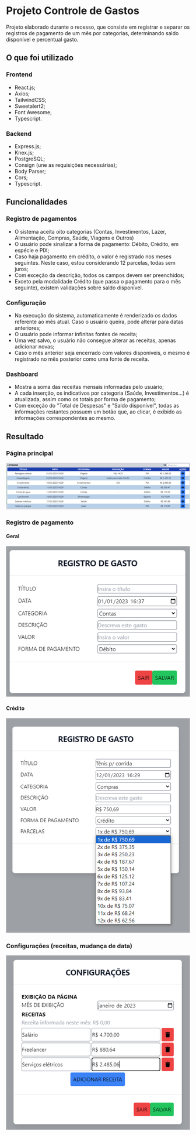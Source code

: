 # Projeto Controle de Gastos

Projeto elaborado durante o recesso, que consiste em registrar e separar os registros de pagamento de um mês por categorias, determinando saldo disponível e percentual gasto.

## O que foi utilizado

### Frontend
- React.js;
- Axios;
- TailwindCSS;
- Sweetalert2;
- Font Awesome;
- Typescript.

### Backend
- Express.js;
- Knex.js;
- PostgreSQL;
- Consign (une as requisições necessárias);
- Body Parser;
- Cors;
- Typescript.

## Funcionalidades

### Registro de pagamentos
- O sistema aceita oito categorias (Contas, Investimentos, Lazer, Alimentação, Compras, Saúde, Viagens e Outros)
- O usuário pode sinalizar a forma de pagamento: Débito, Crédito, em espécie e PIX;
- Caso haja pagamento em crédito, o valor é registrado nos meses seguintes. Neste caso, estou considerando 12 parcelas, todas sem juros;
- Com exceção da descrição, todos os campos devem ser preenchidos;
- Exceto pela modalidade Crédito (que passa o pagamento para o mês seguinte), existem validações sobre saldo disponível.

### Configuração
- Na execução do sistema, automaticamente é renderizado os dados referente ao mês atual. Caso o usuário queira, pode alterar para datas anteriores;
- O usuário pode informar infinitas fontes de receita;
- Uma vez salvo, o usuário não consegue alterar as receitas, apenas adicionar novas;
- Caso o mês anterior seja encerrado com valores disponíveis, o mesmo é registrado no mês posterior como uma fonte de receita.

### Dashboard
- Mostra a soma das receitas mensais informadas pelo usuário;
- A cada inserção, os indicativos por categoria (Saúde, Investimentos...) é atualizada, assim como os totais por forma de pagamento;
- Com exceção do "Total de Despesas" e "Saldo disponível", todas as informações restantes possuem um botão que, ao clicar, é exibido as informações correspondentes ao mesmo.

## Resultado

### Página principal
![Listagem](/assets/Listagem%20de%20gastos.png)

### Registro de pagamento

#### Geral
![Registro_Pagamento](/assets/registro_pagamento.png)

#### Crédito
![Registro_Pagamento_Credito](/assets/registro_credito.png)

### Configurações (receitas, mudança de data)
![Config](/assets/registro_receita.png)


